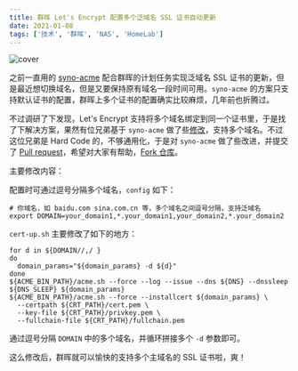 ```yaml
---
title: 群晖 Let's Encrypt 配置多个泛域名 SSL 证书自动更新
date: 2021-01-08
tags: ['技术', '群晖', 'NAS', 'HomeLab']
---
```


![cover](/images/posts/synology-letsencrypt-multiple-domain-cert-configuration-cover.jpg)

之前一直用的 [syno-acme](https://github.com/andyzhshg/syno-acme) 配合群晖的计划任务实现泛域名 SSL 证书的更新，但是最近想切换域名，但是又要保持原有域名一段时间可用。`syno-acme` 的方案只支持默认证书的配置，群晖上多个证书的配置确实比较麻烦，几年前也折腾过。

不过调研了下发现，Let's Encrypt 支持将多个域名绑定到同一个证书里，于是找了下解决方案，果然有位兄弟基于 `syno-acme` 做了些[修改](https://10001blog.xslinc.com/?p=89)，支持多个域名。不过这位兄弟是 Hard Code 的，不够通用化，于是对 `syno-acme` 做了些改进，并提交了 [Pull request](https://github.com/andyzhshg/syno-acme/pull/58)，希望对大家有帮助，[Fork 仓库](https://github.com/HADB/syno-acme)。

主要修改内容：

配置时可通过逗号分隔多个域名，`config` 如下：

```shell
# 你域名，如 baidu.com sina.com.cn 等，多个域名之间逗号分隔，支持泛域名
export DOMAIN=your_domain1,*.your_domain1,your_domain2,*.your_domain2
```

`cert-up.sh` 主要修改了如下的地方：

```shell
for d in ${DOMAIN//,/ }
do
  domain_params="${domain_params} -d ${d}"
done
${ACME_BIN_PATH}/acme.sh --force --log --issue --dns ${DNS} --dnssleep ${DNS_SLEEP} ${domain_params}
${ACME_BIN_PATH}/acme.sh --force --installcert ${domain_params} \
  --certpath ${CRT_PATH}/cert.pem \
  --key-file ${CRT_PATH}/privkey.pem \
  --fullchain-file ${CRT_PATH}/fullchain.pem
```

通过逗号分隔 `DOMAIN` 中的多个域名，并循环拼接多个 `-d` 参数即可。

这么修改后，群晖就可以愉快的支持多个主域名的 SSL 证书啦，爽！
